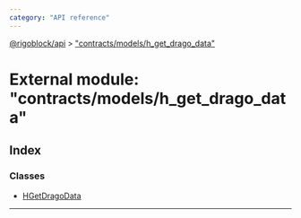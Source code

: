 ```yaml
---
category: "API reference"
---
```



[@rigoblock/api](../1.quick_start.md) > ["contracts/models/h_get_drago_data"](../modules/_contracts_models_h_get_drago_data_.md)

# External module: "contracts/models/h_get_drago_data"

## Index

### Classes

* [HGetDragoData](../classes/_contracts_models_h_get_drago_data_.hgetdragodata.md)

---

